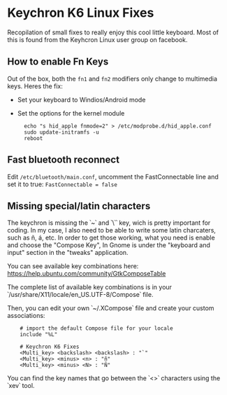# Keychron K6 Linux Fixes

Recopilation of small fixes to really enjoy this cool little keyboard. Most of this is found from the Keyhcron Linux user group on facebook.

## How to enable Fn Keys

Out of the box, both the `fn1` and `fn2` modifiers only change to multimedia keys. Heres the fix:

- Set your keyboard to Windios/Android mode
- Set the options for the kernel module

        echo "s hid_apple fnmode=2" > /etc/modprobe.d/hid_apple.conf
        sudo update-initramfs -u
        reboot

## Fast bluetooth reconnect

Edit `/etc/bluetooth/main.conf`, uncomment the FastConnectable line and set it to true:
`FastConnectable = false`

## Missing special/latin characters

The keychron is missing the ՝~՝ and ՝\՝՝ key, wich is pretty important for coding. In my case, I also need to be able to write some latin charcaters, such as ñ, á, etc. In order to get those working, what you need is enable and choose the "Compose Key", In Gnome is under the "keyboard and input" section in the "tweaks" application. 

You can see available key combinations here: https://help.ubuntu.com/community/GtkComposeTable

The complete list of available key combinations is in your  ՝/usr/share/X11/locale/en_US.UTF-8/Compose՝ file.

Then, you can edit your own ՝~/.XCompose՝ file and create your custom associations:

        # import the default Compose file for your locale
        include "%L"

        # Keychron K6 Fixes
        <Multi_key> <backslash> <backslash> : "`"
        <Multi_key> <minus> <n> : "ñ"
        <Multi_key> <minus> <N> : "Ñ"

You can find the key names that go between the ՝<>՝ characters using the ՝xev՝ tool.

